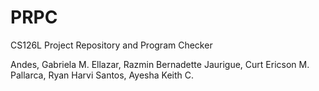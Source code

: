 # PRPC
CS126L Project Repository and Program Checker

Andes, Gabriela M.
Ellazar, Razmin Bernadette
Jaurigue, Curt Ericson M.
Pallarca, Ryan Harvi
Santos, Ayesha Keith C.
